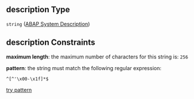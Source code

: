 ## description Type

`string` ([ABAP System Description](btpsa-usecase-properties-services-items-allof-1-then-allof-0-then-allof-0-then-properties-parameters-properties-abap-system-description.md))

## description Constraints

**maximum length**: the maximum number of characters for this string is: `256`

**pattern**: the string must match the following regular expression:&#x20;

```regexp
^[^'\x00-\x1f]*$
```

[try pattern](https://regexr.com/?expression=%5E%5B%5E'%5Cx00-%5Cx1f%5D*%24 "try regular expression with regexr.com")
